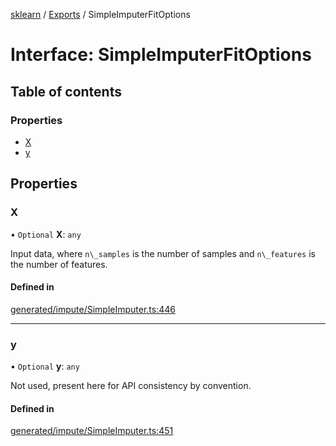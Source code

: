 [sklearn](../readme.md) / [Exports](../modules.md) / SimpleImputerFitOptions

# Interface: SimpleImputerFitOptions

## Table of contents

### Properties

- [X](SimpleImputerFitOptions.md#x)
- [y](SimpleImputerFitOptions.md#y)

## Properties

### X

• `Optional` **X**: `any`

Input data, where `n\_samples` is the number of samples and `n\_features` is the number of features.

#### Defined in

[generated/impute/SimpleImputer.ts:446](https://github.com/transitive-bullshit/scikit-learn-ts/blob/367336a/packages/sklearn/src/generated/impute/SimpleImputer.ts#L446)

___

### y

• `Optional` **y**: `any`

Not used, present here for API consistency by convention.

#### Defined in

[generated/impute/SimpleImputer.ts:451](https://github.com/transitive-bullshit/scikit-learn-ts/blob/367336a/packages/sklearn/src/generated/impute/SimpleImputer.ts#L451)
